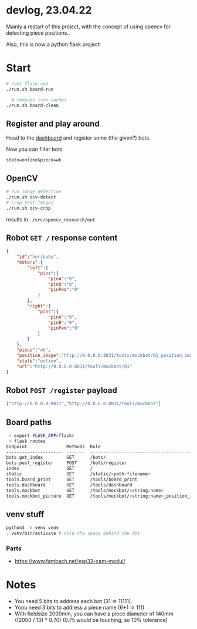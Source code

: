 # devlog, 23.04.22

Mainly a restart of this project, with the concept of using opencv for detecting piece positions..

Also, this is now a python flask project!

# Start 

```bash
# runs flask app
./run.sh board-run

  # removes json caches
./run.sh board-clean 

```

## Register and play around

Head to the [dashboard](http://0.0.0.0:8031/tools/dashboard) and register some (the given?) bots.

Now you can filter bots.

```
state=online&piece=wk
```

## OpenCV

```bash
# run image detection
./run.sh ocv-detect  
# crop test images
./run.sh ocv-crop    
```

results in `./src/opencv_research/out`


## Robot `GET /` response content

```json
{
    "id":"herzbube",
    "motors":{
        "left":{
            "pins":{
                "pinA":"0",
                "pinB":"0",
                "pinPwm":"0"
            }
        },
        "right":{
            "pins":{
                "pinA":"0",
                "pinB":"0",
                "pinPwm":"0"
            }
        }
    },
    "piece":"wk",
    "position_image":"http://0.0.0.0:8031/tools/mockbot/01_position_image.png",
    "state":"online",
    "url":"http://0.0.0.0:8031/tools/mockbot/01"
}
```

## Robot `POST /register` payload

```json
["http://0.0.0.0:8037","http://0.0.0.0:8031/tools/mockbot"]
```


## Board paths

```bash
 > export FLASK_APP=flaskr
 > flask routes
Endpoint               Methods  Rule
---------------------  -------  -----------------------------------------------
bots.get_index         GET      /bots/
bots.post_register     POST     /bots/register
index                  GET      /
static                 GET      /static/<path:filename>
tools.board_print      GET      /tools/board_print
tools.dashboard        GET      /tools/dashboard
tools.mockbot          GET      /tools/mockbot/<string:name>
tools.mockbot_picture  GET      /tools/mockbot/<string:name>_position_image.png
```

## venv stuff
```bash
python3 -m venv venv
. venv/bin/activate # note the space behind the dot
```

### Parts

- https://www.fambach.net/esp32-cam-modul/

# Notes

- You need 5 bits to address each bot (31 => 11111).
- Yoou need 3 bits to address a piece name (6+1 => 111)
- With fieldsize 2000mm, you can have a piece diameter of 140mm ((2000 / 10) * 0.70) (0.75 would be touching, so 10% tolerance)
